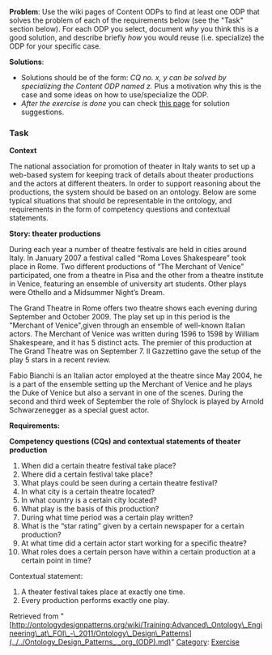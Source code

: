__Problem__:
Use the wiki pages of Content ODPs to find at least one ODP that solves the problem of each of the requirements below (see the "Task" section below). For each ODP you select, document _why_ you think this is a good solution, and describe briefly _how_ you would reuse (i.e. specialize) the ODP for your specific case.




__Solutions__:



* Solutions should be of the form: _CQ no. x, y can be solved by specializing the Content ODP named z._ Plus a motivation why this is the case and some ideas on how to use/specialize the ODP.
* _After the exercise is done_ you can check  [this page](../../Training/Advanced_Ontology_Engineering_at_FOI_-_2011/Ontology_Design_Patterns/Solution_Ideas.md "Training:Advanced Ontology Engineering at FOI - 2011/Ontology Design Patterns/Solution Ideas") for solution suggestions.


###  Task


__Context__


The national association for promotion of theater in Italy wants to set up a web-based system for keeping track of details about theater productions and the actors at different theaters. In order to support reasoning about the productions, the system should be based on an ontology. Below are some typical situations that should be representable in the ontology, and requirements in the form of competency questions and contextual statements.


  

__Story: theater productions__


During each year a number of theatre festivals are held in cities around Italy. In January 2007 a festival called “Roma Loves Shakespeare” took place in Rome. Two different productions of “The Merchant of Venice” participated, one from a theatre in Pisa and the other from a theatre institute in Venice, featuring an ensemble of university art students. Other plays were Othello and a Midsummer Night’s Dream. 


The Grand Theatre in Rome offers two theatre shows each evening during September and October 2009. The play set up in this period is the "Merchant of Venice",given through an ensemble of well-known Italian actors. The Merchant of Venice was written during 1596 to 1598 by William Shakespeare, and it has 5 distinct acts. The premier of this production at The Grand Theatre was on September 7. Il Gazzettino gave the setup of the play 5 stars in a recent review.


Fabio Bianchi is an Italian actor employed at the theatre since May 2004, he is a part of the ensemble setting up the Merchant of Venice and he plays the Duke of Venice but also a servant in one of the scenes. During the second and third week of September the role of Shylock is played by Arnold Schwarzenegger as a special guest actor.


  

__Requirements:__


__Competency questions (CQs) and contextual statements of theater production__



1. When did a certain theatre festival take place?
2. Where did a certain festival take place?
3. What plays could be seen during a certain theatre festival?
4. In what city is a certain theatre located?
5. In what country is a certain city located?
6. What play is the basis of this production?
7. During what time period was a certain play written?
8. What is the “star rating” given by a certain newspaper for a certain production?
9. At what time did a certain actor start working for a specific theatre?
10. What roles does a certain person have within a certain production at a certain point in time?


Contextual statement: 



1. A theater festival takes place at exactly one time.
2. Every production performs exactly one play.




Retrieved from "[http://ontologydesignpatterns.org/wiki/Training:Advanced\_Ontology\_Engineering\_at\_FOI\_-\_2011/Ontology\_Design\_Patterns](../../Ontology_Design_Patterns_._org_(ODP).md)"
 [Category](http://ontologydesignpatterns.org/wiki/Special:Categories "Special:Categories"): [Exercise](../../Category/Exercise.md "Category:Exercise")